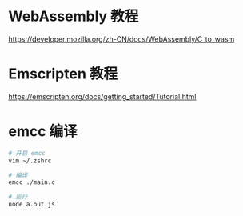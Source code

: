# WebAssembly 教程
https://developer.mozilla.org/zh-CN/docs/WebAssembly/C_to_wasm

# Emscripten 教程

https://emscripten.org/docs/getting_started/Tutorial.html

# emcc 编译

```sh
# 开启 emcc
vim ~/.zshrc

# 编译
emcc ./main.c

# 运行
node a.out.js
```

